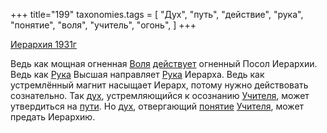 +++
title="199"
taxonomies.tags = [
 "Дух",
 "путь",
 "действие",
 "рука",
 "понятие",
 "воля",
 "учитель",
 "огонь",
]
+++

[Иерархия 1931г](/agni/1931)

Ведь как мощная огненная [Воля](/tags/воля) [действует](/tags/действие) огненный Посол Иерархии. Ведь как [Рука](/tags/рука) Высшая направляет [Рука](/tags/рука) Иерарха. Ведь как устремлённый магнит насыщает Иерарх, потому нужно действовать сознательно. Так [дух](/tags/Дух), устремляющийся к осознанию [Учителя](/tags/учитель), может утвердиться на [пути](/tags/путь). Но [дух](/tags/Дух), отвергающий [понятие](/tags/понятие) [Учителя](/tags/учитель), может предать Иерархию.   

   


